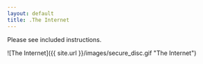 ```yaml
---
layout: default
title: .The Internet
---
```


Please see included instructions.

![The Internet]({{ site.url }}/images/secure_disc.gif "The Internet")
